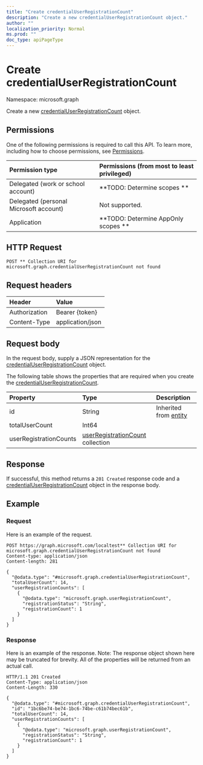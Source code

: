 ```yaml
---
title: "Create credentialUserRegistrationCount"
description: "Create a new credentialUserRegistrationCount object."
author: ""
localization_priority: Normal
ms.prod: ""
doc_type: apiPageType
---
```


# Create credentialUserRegistrationCount

Namespace: microsoft.graph

Create a new [credentialUserRegistrationCount](../resources/credentialuserregistrationcount.md) object.

## Permissions
One of the following permissions is required to call this API. To learn more, including how to choose permissions, see [Permissions](/concepts/permissions-reference.md).

|Permission type|Permissions (from most to least privileged)|
|:---|:---|
|Delegated (work or school account)|**TODO: Determine scopes **|
|Delegated (personal Microsoft account)|Not supported.|
|Application|**TODO: Determine AppOnly scopes **|

## HTTP Request
<!-- {
  "blockType": "ignored"
}
-->
``` http
POST ** Collection URI for microsoft.graph.credentialUserRegistrationCount not found
```

## Request headers
|Header|Value|
|:---|:---|
|Authorization|Bearer {token}|
|Content-Type|application/json|

## Request body
In the request body, supply a JSON representation for the [credentialUserRegistrationCount](../resources/credentialuserregistrationcount.md) object.

The following table shows the properties that are required when you create the [credentialUserRegistrationCount](../resources/credentialuserregistrationcount.md).

|Property|Type|Description|
|:---|:---|:---|
|id|String| Inherited from [entity](../resources/entity.md)|
|totalUserCount|Int64||
|userRegistrationCounts|[userRegistrationCount](../resources/userregistrationcount.md) collection||



## Response
If successful, this method returns a `201 Created` response code and a [credentialUserRegistrationCount](../resources/credentialuserregistrationcount.md) object in the response body.

## Example

### Request
Here is an example of the request.
<!-- {
  "blockType": "request",
  "name": "create_credentialuserregistrationcount_from_"
}
-->
``` http
POST https://graph.microsoft.com/localtest** Collection URI for microsoft.graph.credentialUserRegistrationCount not found
Content-type: application/json
Content-length: 281

{
  "@odata.type": "#microsoft.graph.credentialUserRegistrationCount",
  "totalUserCount": 14,
  "userRegistrationCounts": [
    {
      "@odata.type": "microsoft.graph.userRegistrationCount",
      "registrationStatus": "String",
      "registrationCount": 1
    }
  ]
}
```

### Response
Here is an example of the response. Note: The response object shown here may be truncated for brevity. All of the properties will be returned from an actual call.
<!-- {
  "blockType": "response",
  "truncated": true,
  "@odata.type": "microsoft.graph.credentialuserregistrationcount"
}
-->
``` http
HTTP/1.1 201 Created
Content-Type: application/json
Content-Length: 330

{
  "@odata.type": "#microsoft.graph.credentialUserRegistrationCount",
  "id": "1bc6be74-be74-1bc6-74be-c61b74bec61b",
  "totalUserCount": 14,
  "userRegistrationCounts": [
    {
      "@odata.type": "microsoft.graph.userRegistrationCount",
      "registrationStatus": "String",
      "registrationCount": 1
    }
  ]
}
```

